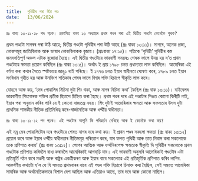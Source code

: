 ```yaml
---
title:  পৃথিৱীৰ পৰা উঠা পণ্ড
date:   13/06/2024
---
```


`প্ৰঃ বাক্য ১৩-১১-১৮ পদ পঢ়ক। প্ৰকাসিত বাক্য ১৩ অধ্যায়ৰ প্ৰথম পণ্ডৰ পৰা এই দ্বিতীয় পণ্ডটো কেনেকৈ পৃথক?`

প্ৰথম পণ্ডটো সাগৰৰ পৰা উঠি আহে; দ্বিতীয় পণ্ডটো পৃথিৱীৰ পৰা উঠি আহে (প্ৰঃ বাক্য ১৩:১১)। সাগৰে, অনেক প্ৰজা, লোকসমূহ জাতিবিলাক আৰু ভাষাৰ লোকবিলাকক বুজায়। (প্ৰাঃবাক্য ১৭:১৫)। গতিকে ‘পৃথিৱী’ পৃথিৱীৰ কম জনবসতিপূৰ্ণ অঞ্চল এটাক বুজোৱা হৈছে। এই দ্বিতীয় পণ্ডটোৱে ভাৱবাণী সময়ৰ১ শেষক ফালে উদয় হয় য’ত প্ৰথম পণ্ডটোৱে ক্ষমতা প্ৰয়োগ কৰিছিল (প্ৰঃ বাক্য ১৩:৫)। অৰ্থাৎ ই প্ৰায় ১৭৯৮ চনত প্ৰধান্যতা লাভ কৰিছিল। আমেৰিকা এই বৰ্ণনা কৰা কথাৰ সৈতে স্পষ্টভাৱে জাঙু১ খাই পৰিছে। ই ১৭৭৬ চনত ইয়াৰ স্বাধীনতা ঘোষণা কৰে, ১৭৮৯ চনত ইয়াৰ সংবিধান গৃহীত হয় আৰু উনবিংশ শতিকাৰ শেষৰ ফালে বিশ্বৰ শক্তি হিচাপে স্বীকৃতি লাভ কৰে।

যোহনে আৰু কয়, ‘মেৰ পোৱালিৰ নিচিনা দুটা শিং থকা, আৰু নাগৰ নিচিনা কথা’ কৈছিল (প্ৰঃ বাক ১৩:১১)। বাইবেলৰ ভাৱবাণীত শিংবোৰক শক্তিৰ প্ৰতীক হিচাপে চিহ্নিত কৰা হৈছে। প্ৰথম পণ্ডৰ দৰে এই পণ্ডটোৰ শিঙত কোনো কিৰীটি নাই, ইয়াৰ পৰা অনুমান কৰিব পাৰি যে ই কোনো ৰাজতন্ত্ৰ নহয়। শিং দুটাই আমেৰিকাৰ ক্ষমতা আৰু সফলতাৰ উৎস দুটা প্ৰাথমিক শাসকীয় নীতিক প্ৰতিনিধিত্ব কৰে-ৰাজনৈতিক আৰু ধৰ্ম্মীয় স্বাধীনতা।

`প্ৰঃ বাক্য ১৩-১১-১২ পদ পঢ়ক। এই পণ্ডটোৰ আপুনি কি পৰিৱৰ্তন দেখিছে আৰু ই কেনেকৈ কথা কয়?`

এই নম্ৰ মেৰ পোৱালিটোৰ দৰে পণ্ডটোৱে শেষত নাগৰ দৰে কথা কয়। ই প্ৰথম পণ্ডৰ সকলো ক্ষমতা (প্ৰঃ বাক্য ১৩:১২) প্ৰয়োগ কৰে আৰু ইয়াৰ ধৰ্ম্মীয় স্বাধীনতাৰ নীতিসমূহ পৰিত্যাগ কৰে, যাৰ ফলত পৃথিৱী আৰু তাত নিবাস কৰা সকলোকে তাক প্ৰণিপাত কৰায়’ (প্ৰঃ বাক্য ১৩ঃ১২)। পোপৰ আত্মিক আৰু ধৰ্ম্মনিৰপেক্ষ ক্ষমতাক স্বীকৃতি দি পৃথিৱীৰ সকলোকে প্ৰথম পণ্ডটোক প্ৰণিপাত কৰিবলৈ বাধ্য কৰাবলৈ আমেৰিকাই আগবাঢি় যাব। এই ভাৱবাণী অনুসৰি আমেৰিকাই পণ্ডটোৰ এটা প্ৰতিমূৰ্তি গঠন কৰে মণ্ডলী আৰু ৰাষ্ট্ৰৰ একত্ৰীকৰণ আৰু ইয়াৰ বাবে সকলোৱে এই প্ৰতিমূৰ্তিক প্ৰণিপাত কৰিব লাগিব. আকৰ্ষণীয় কথাটো হ’ল যে যি সময়ত প্ৰথমবাৰৰ বাবে এই পণ্ডৰ শক্তি হিচাপে চিনাক্ত কৰা হৈছিল, সেই সময়ত আমেৰিকা সামৰিক আৰু অৰ্থনৈতিকভাৱে বিশাল দেশ আছিল আৰু এতিয়াও আছে, তাৰ দৰে আৰু কোনো নাছিল।